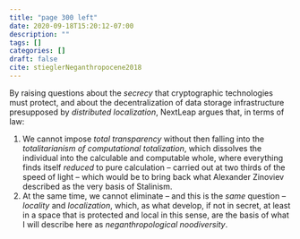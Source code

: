 ```yaml
---
title: "page 300 left"
date: 2020-09-18T15:20:12-07:00
description: ""
tags: []
categories: []
draft: false
cite: stieglerNeganthropocene2018
---
```


By raising questions about the *secrecy* that cryptographic technologies must protect, and about the decentralization of data storage infrastructure presupposed by *distributed localization*, NextLeap argues
that, in terms of law:
1. We cannot impose *total transparency* without then falling
into the *totalitarianism of computational totalization*, which
dissolves the individual into the calculable and computable whole, where everything finds itself *reduced* to pure calculation – carried out at two thirds of the speed of light
– which would be to bring back what Alexander Zinoviev
described as the very basis of Stalinism.
2. At the same time, we cannot eliminate – and this is the
*same* question – *locality* and *localization*, which, as what
develop, if not in secret, at least in a space that is protected
and local in this sense, are the basis of what I will describe
here as *neganthropological noodiversity*.



